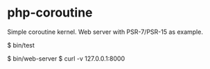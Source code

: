 # php-coroutine
Simple coroutine kernel. Web server with PSR-7/PSR-15 as example.

$ bin/test

$ bin/web-server
$ curl -v 127.0.0.1:8000
